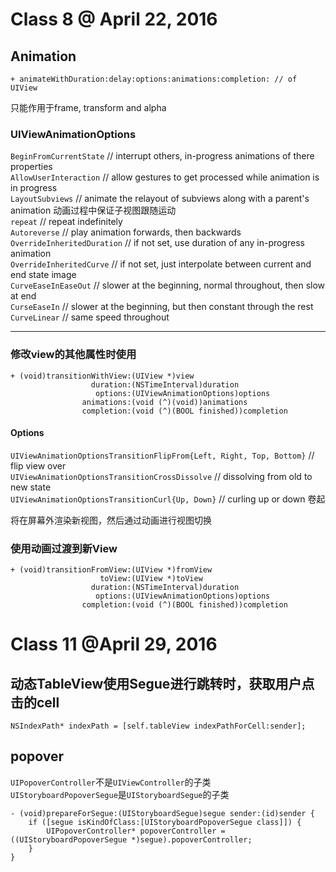 # Class 8 @ April 22, 2016
## Animation
    
    + animateWithDuration:delay:options:animations:completion: // of UIView
    
只能作用于frame, transform and alpha

### UIViewAnimationOptions
`BeginFromCurrentState` // interrupt others, in-progress animations of there properties  
`AllowUserInteraction` // allow gestures to get processed while animation is in progress  
`LayoutSubviews` // animate the relayout of subviews along with a parent's animation  动画过程中保证子视图跟随运动  
`repeat` // repeat indefinitely  
`Autoreverse` // play animation forwards, then backwards  
`OverrideInheritedDuration` // if not set, use duration of any in-progress animation  
`OverrideInheritedCurve` // if not set, just interpolate between current and end state image  
`CurveEaseInEaseOut` // slower at the beginning, normal throughout, then slow at end  
`CurseEaseIn` // slower at the beginning, but then constant through the rest  
`CurveLinear` // same speed throughout

---
### 修改view的其他属性时使用

    + (void)transitionWithView:(UIView *)view 
                      duration:(NSTimeInterval)duration 
                       options:(UIViewAnimationOptions)options
                    animations:(void (^)(void))animations 
                    completion:(void (^)(BOOL finished))completion
                    
#### Options
`UIViewAnimationOptionsTransitionFlipFrom{Left, Right, Top, Bottom}` // flip view over  
`UIViewAnimationOptionsTransitionCrossDissolve` // dissolving from old to new state  
`UIViewAnimationOptionsTransitionCurl{Up, Down}` // curling up or down 卷起  
  
将在屏幕外渲染新视图，然后通过动画进行视图切换

### 使用动画过渡到新View

    + (void)transitionFromView:(UIView *)fromView
                        toView:(UIView *)toView
                      duration:(NSTimeInterval)duration
                       options:(UIViewAnimationOptions)options
                    completion:(void (^)(BOOL finished))completion
                    
# Class 11 @April 29, 2016
## 动态TableView使用Segue进行跳转时，获取用户点击的cell
`NSIndexPath* indexPath = [self.tableView indexPathForCell:sender];`
## popover
`UIPopoverController`不是`UIViewController`的子类  
`UIStoryboardPopoverSegue`是`UIStoryboardSegue`的子类

    - (void)prepareForSegue:(UIStoryboardSegue)segue sender:(id)sender {
        if ([segue isKindOfClass:[UIStoryboardPopoverSegue class]]) {
            UIPopoverController* popoverController = ((UIStoryboardPopoverSegue *)segue).popoverController;
        }
    }